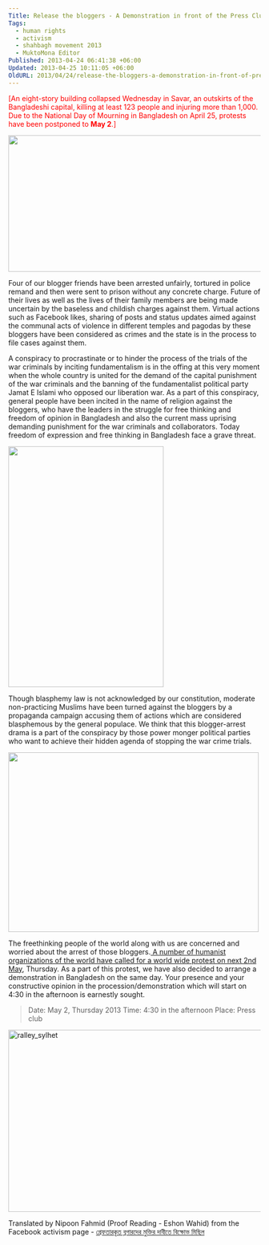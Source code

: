 ```yaml
---
Title: Release the bloggers - A Demonstration in front of the Press Club is called on May 2nd.
Tags:
  - human rights
  - activism
  - shahbagh movement 2013
  - MuktoMona Editor
Published: 2013-04-24 06:41:38 +06:00
Updated: 2013-04-25 10:11:05 +06:00
OldURL: 2013/04/24/release-the-bloggers-a-demonstration-in-front-of-press-club-is-called-on-25th-april/
---
```


<span style="color: #ff0000;">[An eight-story building collapsed Wednesday in Savar, an outskirts of the Bangladeshi capital, killing at least 123 people and injuring more than 1,000. Due to the National Day of Mourning in Bangladesh on April 25, protests have been postponed to <b>May 2</b>.]</span>

<img class="aligncenter" alt="" src="https://enblog.muktomona.com/wp-content/uploads/2013/04/free_the_bloggers_banner2_kazi.jpg" width="596" height="272" />

Four of our blogger friends have been arrested unfairly, tortured in police remand and then were sent to prison without any concrete charge. Future of their lives as well as the lives of their family members are being made uncertain by the baseless and childish charges against them. Virtual actions such as Facebook likes, sharing of posts and status updates aimed against the communal acts of violence in different temples and pagodas by these bloggers have been considered as crimes and the state is in the process to file cases against them.

A conspiracy to procrastinate or to hinder the process of the trials of the war criminals by inciting fundamentalism is in the offing at this very moment when the whole country is united for the demand of the capital punishment of the war criminals and the banning of the fundamentalist political party Jamat E Islami who opposed our liberation war. As a part of this conspiracy, general people have been incited in the name of religion against the bloggers, who have the leaders in the struggle for free thinking and freedom of opinion in Bangladesh and also the current mass uprising demanding punishment for the war criminals and collaborators. Today freedom of expression and free thinking in Bangladesh face a grave threat.

<img class="aligncenter" alt="" src="https://blog.muktomona.com/wp-content/uploads/2013/04/dhormoghot_25_april.jpg" width="310" height="480" />

Though blasphemy law is not acknowledged by our constitution, moderate non-practicing Muslims have been turned against the bloggers by a propaganda campaign accusing them of actions which are considered blasphemous by the general populace. We think that this blogger-arrest drama is a part of the conspiracy by those power monger political parties who want to achieve their hidden agenda of stopping the war crime trials.

<a href="https://www.centerforinquiry.net/cfe/page/protest"><img class="aligncenter" alt="" src="https://blog.muktomona.com/wp-content/uploads/2013/04/CFI_protest_25th_April.jpg" width="500" height="358" /></a>

The freethinking people of the world along with us are concerned and worried about the arrest of those bloggers.<a href="https://enblog.muktomona.com/?p=2052"> A number of humanist organizations of the world have called for a world wide protest on next 2nd May</a>, Thursday. As a part of this protest, we have also decided to arrange a demonstration in Bangladesh on the same day. Your presence and your constructive opinion in the procession/demonstration which will start on 4:30 in the afternoon is earnestly sought.
<blockquote>Date: May 2, Thursday 2013
Time: 4:30 in the afternoon
Place: Press club</blockquote>
<a href="https://enblog.muktomona.com/?attachment_id=2067" rel="attachment wp-att-2067"><img class="aligncenter size-full wp-image-2067" alt="ralley_sylhet" src="https://enblog.muktomona.com/wp-content/uploads/2013/04/ralley_sylhet.jpg" width="546" height="363" /></a>

Translated by Nipoon Fahmid (Proof Reading - Eshon Wahid) from the Facebook activism page - <a href="https://www.facebook.com/events/169330856563855/">গ্রেফতারকৃত ব্লগারদের মুক্তির দাবীতে বিক্ষোভ মিছিল</a>
